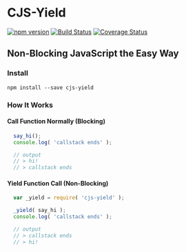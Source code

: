 CJS-Yield
===
[![npm version](https://badge.fury.io/js/cjs-yield.svg)](https://badge.fury.io/js/cjs-yield) [![Build Status](https://travis-ci.org/Akamaozu/cjs-yield.svg?branch=master)](https://travis-ci.org/Akamaozu/cjs-yield) [![Coverage Status](https://coveralls.io/repos/github/Akamaozu/cjs-yield/badge.svg?branch=master)](https://coveralls.io/github/Akamaozu/cjs-yield?branch=master)

Non-Blocking JavaScript the Easy Way
---

### Install

```
npm install --save cjs-yield
```

### How It Works

#### Call Function Normally (Blocking) 

```js
  say_hi();
  console.log( 'callstack ends' );

  // output
  // > hi!
  // > callstack ends
```

#### Yield Function Call (Non-Blocking)

```js
  var _yield = require( 'cjs-yield' );

  _yield( say_hi );
  console.log( 'callstack ends' );

  // output
  // > callstack ends
  // > hi!
```